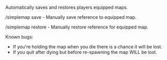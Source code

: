Automatically saves and restores players equipped maps.


/simplemap save        - Manually save reference to equipped map.

/simplemap restore   - Manually restore reference for equipped map.


Known bugs:


* If you're holding the map when you die there is a chance it will be lost.
* If you quit after dying but before re-spawning the map WILL be lost.